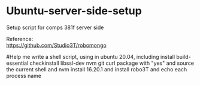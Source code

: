 # Ubuntu-server-side-setup
Setup script for comps 381f server side

Reference:
<br>
https://github.com/Studio3T/robomongo

#Help me write a shell script, using in ubuntu 20.04, including install build-essential checkinstall libssl-dev nvm git curl package with "yes" and source the current shell and nvm install 16.20.1 and install robo3T and echo each process name
